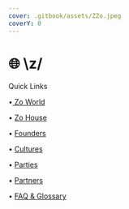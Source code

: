 ```yaml
---
cover: .gitbook/assets/ZZo.jpeg
coverY: 0
---
```


# 🌐 \z/

Quick Links

•[ Zo World](zo-world.md)

• [Zo House](zo-house/)

• [Founders](founders.md)

• [Cultures](cultures/)

• [Parties](parties/)

• [Partners](partners/)

• [FAQ & Glossary](faq-and-glossary.md)

